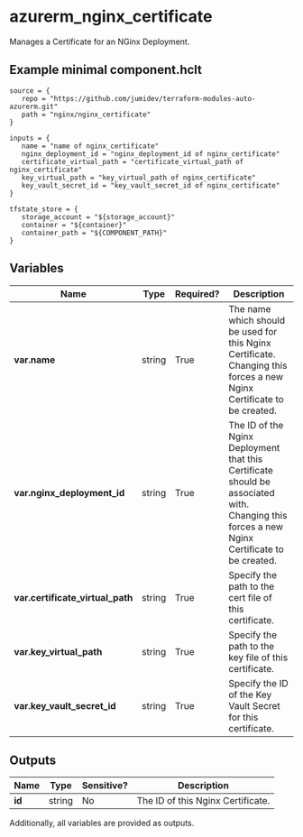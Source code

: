 # azurerm_nginx_certificate

Manages a Certificate for an NGinx Deployment.

## Example minimal component.hclt

```hcl
source = {
   repo = "https://github.com/jumidev/terraform-modules-auto-azurerm.git" 
   path = "nginx/nginx_certificate" 
}

inputs = {
   name = "name of nginx_certificate" 
   nginx_deployment_id = "nginx_deployment_id of nginx_certificate" 
   certificate_virtual_path = "certificate_virtual_path of nginx_certificate" 
   key_virtual_path = "key_virtual_path of nginx_certificate" 
   key_vault_secret_id = "key_vault_secret_id of nginx_certificate" 
}

tfstate_store = {
   storage_account = "${storage_account}" 
   container = "${container}" 
   container_path = "${COMPONENT_PATH}" 
}

```

## Variables

| Name | Type | Required? |  Description |
| ---- | ---- | --------- |  ----------- |
| **var.name** | string | True | The name which should be used for this Nginx Certificate. Changing this forces a new Nginx Certificate to be created. | 
| **var.nginx_deployment_id** | string | True | The ID of the Nginx Deployment that this Certificate should be associated with. Changing this forces a new Nginx Certificate to be created. | 
| **var.certificate_virtual_path** | string | True | Specify the path to the cert file of this certificate. | 
| **var.key_virtual_path** | string | True | Specify the path to the key file of this certificate. | 
| **var.key_vault_secret_id** | string | True | Specify the ID of the Key Vault Secret for this certificate. | 



## Outputs

| Name | Type | Sensitive? | Description |
| ---- | ---- | --------- | --------- |
| **id** | string | No  | The ID of this Nginx Certificate. | 

Additionally, all variables are provided as outputs.
